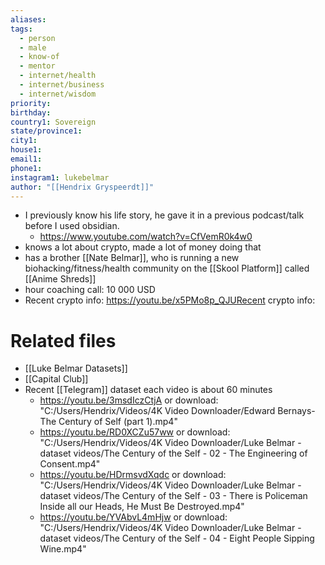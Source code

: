 ```yaml
---
aliases: 
tags:
  - person
  - male
  - know-of
  - mentor
  - internet/health
  - internet/business
  - internet/wisdom
priority: 
birthday: 
country1: Sovereign
state/province1: 
city1: 
house1: 
email1: 
phone1: 
instagram1: lukebelmar
author: "[[Hendrix Gryspeerdt]]"
---
```

- I previously know his life story, he gave it in a previous podcast/talk before I used obsidian.
    - https://www.youtube.com/watch?v=CfVemR0k4w0
- knows a lot about crypto, made a lot of money doing that
- has a brother [[Nate Belmar]], who is running a new biohacking/fitness/health community on the [[Skool Platform]] called [[Anime Shreds]]
- hour coaching call: 10 000 USD
- Recent crypto info: https://youtu.be/x5PMo8p_QJURecent crypto info: 
# Related files
- [[Luke Belmar Datasets]]
- [[Capital Club]]
- Recent [[Telegram]] dataset each video is about 60 minutes
    - https://youtu.be/3msdIczCtjA or download: "C:/Users/Hendrix/Videos/4K Video Downloader/Edward Bernays- The Century of Self (part 1).mp4"
    - https://youtu.be/RD0XCZu57ww or download: "C:/Users/Hendrix/Videos/4K Video Downloader/Luke Belmar - dataset videos/The Century of the Self - 02 - The Engineering of Consent.mp4"
    - https://youtu.be/HDrmsvdXqdc or download: "C:/Users/Hendrix/Videos/4K Video Downloader/Luke Belmar - dataset videos/The Century of the Self - 03 - There is Policeman Inside all our Heads, He Must Be Destroyed.mp4"
    - https://youtu.be/YVAbvL4mHjw  or download: "C:/Users/Hendrix/Videos/4K Video Downloader/Luke Belmar - dataset videos/The Century of the Self - 04 - Eight People Sipping Wine.mp4"
